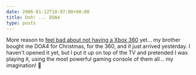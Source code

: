 ```yaml
---
date: 2006-01-12T18:07:00+00:00
title: Doh! ... DOA4
type: posts
---
```

More reason to [feel bad about not having a Xbox 360](http://blogs.duncanmackenzie.net/duncanma/archive/2006/01/09/3520.aspx) yet... my brother bought me DOA4 for Christmas, for the 360, and it just arrived yesterday. I haven't opened it yet, but I put it up on top of the TV and pretended I was playing it, using the most powerful gaming console of them all... my imagination! 🙂
